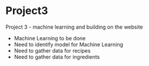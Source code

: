 # Project3
Project 3 - machine learning and building on the website
- Machine Learning to be done
- Need to identify model for Machine Learning
- Need to gather data for recipes
- Need to gather data for ingredients 

